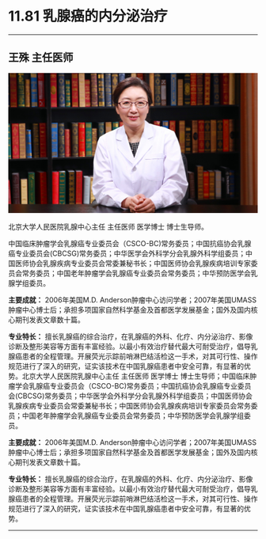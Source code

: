 # 11.81 乳腺癌的内分泌治疗

---

## 王殊 主任医师

![1682523548056](image/c11_081/1682523548056.png)

北京大学人民医院乳腺中心主任 主任医师 医学博士 博士生导师。

中国临床肿瘤学会乳腺癌专业委员会（CSCO-BC)常务委员；中国抗癌协会乳腺癌专业委员会(CBCSG)常务委员；中华医学会外科学分会乳腺外科学组委员；中国医师协会乳腺疾病专业委员会常委兼秘书长；中国医师协会乳腺疾病培训专家委员会常务委员；中国老年肿瘤学会乳腺癌专业委员会常务委员；中华预防医学会乳腺学组委员。


**主要成就：** 2006年美国M.D. Anderson肿瘤中心访问学者；2007年美国UMASS肿瘤中心博士后；承担多项国家自然科学基金及首都医学发展基金；国外及国内核心期刊发表文章数十篇。


**专业特长：** 擅长乳腺癌的综合治疗，在乳腺癌的外科、化疗、内分泌治疗、影像诊断及整形美容等方面有丰富经验。以最小有效治疗替代最大可耐受治疗，倡导乳腺癌患者的全程管理。开展荧光示踪前哨淋巴结活检这一手术，对其可行性、操作规范进行了深入的研究，证实该技术在中国乳腺癌患者中安全可靠，有显著的优势。北京大学人民医院乳腺中心主任 主任医师 医学博士 博士生导师；中国临床肿瘤学会乳腺癌专业委员会（CSCO-BC)常务委员；中国抗癌协会乳腺癌专业委员会(CBCSG)常务委员；中华医学会外科学分会乳腺外科学组委员；中国医师协会乳腺疾病专业委员会常委兼秘书长；中国医师协会乳腺疾病培训专家委员会常务委员；中国老年肿瘤学会乳腺癌专业委员会常务委员；中华预防医学会乳腺学组委员。


**主要成就：** 2006年美国M.D. Anderson肿瘤中心访问学者；2007年美国UMASS肿瘤中心博士后；承担多项国家自然科学基金及首都医学发展基金；国外及国内核心期刊发表文章数十篇。


**专业特长：** 擅长乳腺癌的综合治疗，在乳腺癌的外科、化疗、内分泌治疗、影像诊断及整形美容等方面有丰富经验。以最小有效治疗替代最大可耐受治疗，倡导乳腺癌患者的全程管理。开展荧光示踪前哨淋巴结活检这一手术，对其可行性、操作规范进行了深入的研究，证实该技术在中国乳腺癌患者中安全可靠，有显著的优势。

---
